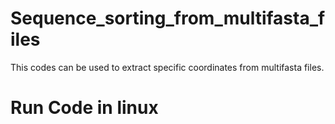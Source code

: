 # Sequence_sorting_from_multifasta_files
This codes can be used to extract specific coordinates from multifasta files.
# Run Code in linux
